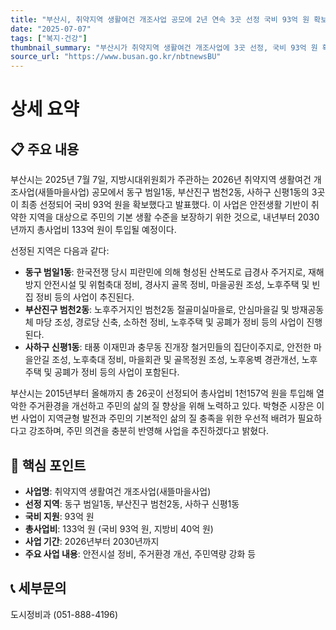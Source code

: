 ```yaml
---
title: "부산시, 취약지역 생활여건 개조사업 공모에 2년 연속 3곳 선정 국비 93억 원 확보!"
date: "2025-07-07"
tags: ["복지·건강"]
thumbnail_summary: "부산시가 취약지역 생활여건 개조사업에 3곳 선정, 국비 93억 원 확보."
source_url: "https://www.busan.go.kr/nbtnewsBU"
---
```


# 상세 요약

## 📋 주요 내용
부산시는 2025년 7월 7일, 지방시대위원회가 주관하는 2026년 취약지역 생활여건 개조사업(새뜰마을사업) 공모에서 동구 범일1동, 부산진구 범천2동, 사하구 신평1동의 3곳이 최종 선정되어 국비 93억 원을 확보했다고 발표했다. 이 사업은 안전생활 기반이 취약한 지역을 대상으로 주민의 기본 생활 수준을 보장하기 위한 것으로, 내년부터 2030년까지 총사업비 133억 원이 투입될 예정이다.

선정된 지역은 다음과 같다:
- **동구 범일1동**: 한국전쟁 당시 피란민에 의해 형성된 산복도로 급경사 주거지로, 재해방지 안전시설 및 위험축대 정비, 경사지 골목 정비, 마을공원 조성, 노후주택 및 빈집 정비 등의 사업이 추진된다.
- **부산진구 범천2동**: 노후주거지인 범천2동 절골미실마을로, 안심마을길 및 방재공동체 마당 조성, 경로당 신축, 소하천 정비, 노후주택 및 공폐가 정비 등의 사업이 진행된다.
- **사하구 신평1동**: 태풍 이재민과 충무동 진개장 철거민들의 집단이주지로, 안전한 마을안길 조성, 노후축대 정비, 마을회관 및 골목정원 조성, 노후옹벽 경관개선, 노후주택 및 공폐가 정비 등의 사업이 포함된다.

부산시는 2015년부터 올해까지 총 26곳이 선정되어 총사업비 1천157억 원을 투입해 열악한 주거환경을 개선하고 주민의 삶의 질 향상을 위해 노력하고 있다. 박형준 시장은 이번 사업이 지역균형 발전과 주민의 기본적인 삶의 질 충족을 위한 우선적 배려가 필요하다고 강조하며, 주민 의견을 충분히 반영해 사업을 추진하겠다고 밝혔다.

## 🎯 핵심 포인트
- **사업명**: 취약지역 생활여건 개조사업(새뜰마을사업)
- **선정 지역**: 동구 범일1동, 부산진구 범천2동, 사하구 신평1동
- **국비 지원**: 93억 원
- **총사업비**: 133억 원 (국비 93억 원, 지방비 40억 원)
- **사업 기간**: 2026년부터 2030년까지
- **주요 사업 내용**: 안전시설 정비, 주거환경 개선, 주민역량 강화 등

## 📞 세부문의
도시정비과 (051-888-4196)